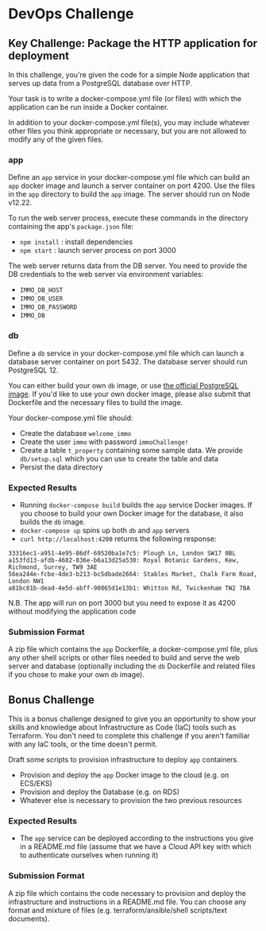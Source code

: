 # DevOps Challenge

## Key Challenge: Package the HTTP application for deployment

In this challenge, you're given the code for a simple Node application that serves up data from a PostgreSQL database over HTTP.

Your task is to write a docker-compose.yml file (or files) with which the application can be run inside a Docker container.

In addition to your docker-compose.yml file(s), you may include whatever other files you think appropriate or necessary, but you are not allowed to modify any of the given files.

### app

Define an `app` service in your docker-compose.yml file which can build an `app` docker image and launch a server container on port 4200. Use the files in the `app` directory to build the `app` image. The server should run on Node v12.22.

To run the web server process,  execute these commands in the directory containing the app's `package.json` file:

- `npm install` : install dependencies
- `npm start`   : launch server process on port 3000

The web server returns data from the DB server. You need to provide the DB credentials to the web server via environment variables:

- `IMMO_DB_HOST`
- `IMMO_DB_USER`
- `IMMO_DB_PASSWORD`
- `IMMO_DB`

### db

Define a `db` service in your docker-compose.yml file which can launch a database server container on port 5432. The database server should run PostgreSQL 12.

You can either build your own `db` image, or use [the official PostgreSQL image](https://hub.docker.com/_/postgres). If you'd like to use your own docker image, please also submit that Dockerfile and the necessary files to build the image.

Your docker-compose.yml file should:

- Create the database `welcome_immo`
- Create the user `immo` with password `immoChallenge!`
- Create a table `t_property` containing some sample data. We provide `db/setup.sql` which you can use to create the table and data
- Persist the data directory

### Expected Results

- Running `docker-compose build` builds the `app` service Docker images. If you choose to build your own Docker image for the database, it also builds the `db` image.
- `docker-compose up` spins up both `db` and `app` servers
- `curl http://localhost:4200` returns the following response:

```
33316ec1-a951-4e95-86df-69520ba1e7c5: Plough Ln, London SW17 0BL
a153fd13-afdb-4682-836e-b6a13d25a530: Royal Botanic Gardens, Kew, Richmond, Surrey, TW9 3AE
56ea244e-fcbe-4de3-b213-bc5dbade2664: Stables Market, Chalk Farm Road, London NW1
a81bc81b-dead-4e5d-abff-90865d1e13b1: Whitton Rd, Twickenham TW2 7BA
```

N.B. The app will run on port 3000 but you need to expose it as 4200 without modifying the application code

### Submission Format

A zip file which contains the `app` Dockerfile, a docker-compose.yml file, plus any other shell scripts or other files needed to build and serve the web server and database (optionally including the `db` Dockerfile and related files if you chose to make your own `db` image).


## Bonus Challenge

This is a bonus challenge designed to give you an opportunity to show your skills and knowledge about Infrastructure as Code (IaC) tools such as Terraform.
You don't need to complete this challenge if you aren't familiar with any IaC tools, or the time doesn't permit.

Draft some scripts to provision infrastructure to deploy `app` containers.

- Provision and deploy the `app` Docker image to the cloud (e.g. on ECS/EKS)
- Provision and deploy the Database (e.g. on RDS)
- Whatever else is necessary to provision the two previous resources

### Expected Results

- The `app` service can be deployed according to the instructions you give in a README.md file (assume that we have a Cloud API key with which to authenticate ourselves when running it)

### Submission Format

A zip file which contains the code necessary to provision and deploy the infrastructure and instructions in a README.md file.
You can choose any format and mixture of files (e.g. terraform/ansible/shell scripts/text documents).
